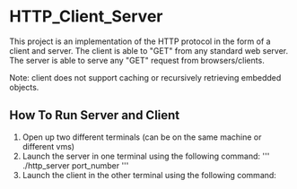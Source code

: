 # HTTP_Client_Server

This project is an implementation of the HTTP protocol in the form of a client and server. The client is able to "GET" from any standard web server. The server is able to serve any "GET" request from browsers/clients.

Note: client does not support caching or recursively retrieving embedded objects.  


## How To Run Server and Client

1. Open up two different terminals (can be on the same machine or different vms)
2. Launch the server in one terminal using the following command: ''' ./http_server port_number '''
3. Launch the client in the other terminal using the following command: